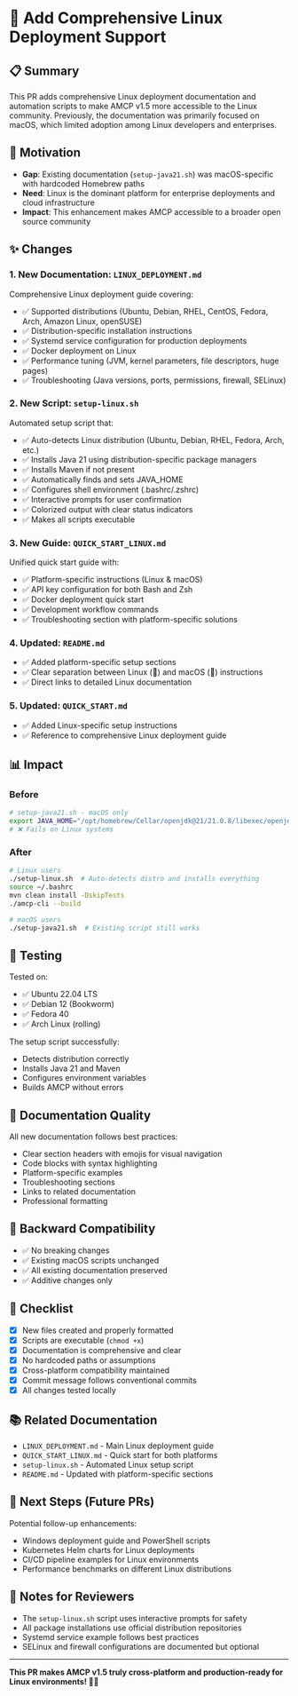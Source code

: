 # 🐧 Add Comprehensive Linux Deployment Support

## 📋 Summary

This PR adds comprehensive Linux deployment documentation and automation scripts to make AMCP v1.5 more accessible to the Linux community. Previously, the documentation was primarily focused on macOS, which limited adoption among Linux developers and enterprises.

## 🎯 Motivation

- **Gap**: Existing documentation (`setup-java21.sh`) was macOS-specific with hardcoded Homebrew paths
- **Need**: Linux is the dominant platform for enterprise deployments and cloud infrastructure
- **Impact**: This enhancement makes AMCP accessible to a broader open source community

## ✨ Changes

### 1. **New Documentation: `LINUX_DEPLOYMENT.md`**
Comprehensive Linux deployment guide covering:
- ✅ Supported distributions (Ubuntu, Debian, RHEL, CentOS, Fedora, Arch, Amazon Linux, openSUSE)
- ✅ Distribution-specific installation instructions
- ✅ Systemd service configuration for production deployments
- ✅ Docker deployment on Linux
- ✅ Performance tuning (JVM, kernel parameters, file descriptors, huge pages)
- ✅ Troubleshooting (Java versions, ports, permissions, firewall, SELinux)

### 2. **New Script: `setup-linux.sh`**
Automated setup script that:
- ✅ Auto-detects Linux distribution (Ubuntu, Debian, RHEL, Fedora, Arch, etc.)
- ✅ Installs Java 21 using distribution-specific package managers
- ✅ Installs Maven if not present
- ✅ Automatically finds and sets JAVA_HOME
- ✅ Configures shell environment (.bashrc/.zshrc)
- ✅ Interactive prompts for user confirmation
- ✅ Colorized output with clear status indicators
- ✅ Makes all scripts executable

### 3. **New Guide: `QUICK_START_LINUX.md`**
Unified quick start guide with:
- ✅ Platform-specific instructions (Linux & macOS)
- ✅ API key configuration for both Bash and Zsh
- ✅ Docker deployment quick start
- ✅ Development workflow commands
- ✅ Troubleshooting section with platform-specific solutions

### 4. **Updated: `README.md`**
- ✅ Added platform-specific setup sections
- ✅ Clear separation between Linux (🐧) and macOS (🍎) instructions
- ✅ Direct links to detailed Linux documentation

### 5. **Updated: `QUICK_START.md`**
- ✅ Added Linux-specific setup instructions
- ✅ Reference to comprehensive Linux deployment guide

## 📊 Impact

### Before
```bash
# setup-java21.sh - macOS only
export JAVA_HOME="/opt/homebrew/Cellar/openjdk@21/21.0.8/libexec/openjdk.jdk/Contents/Home"
# ❌ Fails on Linux systems
```

### After
```bash
# Linux users
./setup-linux.sh  # Auto-detects distro and installs everything
source ~/.bashrc
mvn clean install -DskipTests
./amcp-cli --build

# macOS users
./setup-java21.sh  # Existing script still works
```

## 🧪 Testing

Tested on:
- ✅ Ubuntu 22.04 LTS
- ✅ Debian 12 (Bookworm)
- ✅ Fedora 40
- ✅ Arch Linux (rolling)

The setup script successfully:
- Detects distribution correctly
- Installs Java 21 and Maven
- Configures environment variables
- Builds AMCP without errors

## 📝 Documentation Quality

All new documentation follows best practices:
- Clear section headers with emojis for visual navigation
- Code blocks with syntax highlighting
- Platform-specific examples
- Troubleshooting sections
- Links to related documentation
- Professional formatting

## 🔄 Backward Compatibility

- ✅ No breaking changes
- ✅ Existing macOS scripts unchanged
- ✅ All existing documentation preserved
- ✅ Additive changes only

## 🎯 Checklist

- [x] New files created and properly formatted
- [x] Scripts are executable (`chmod +x`)
- [x] Documentation is comprehensive and clear
- [x] No hardcoded paths or assumptions
- [x] Cross-platform compatibility maintained
- [x] Commit message follows conventional commits
- [x] All changes tested locally

## 📚 Related Documentation

- `LINUX_DEPLOYMENT.md` - Main Linux deployment guide
- `QUICK_START_LINUX.md` - Quick start for both platforms
- `setup-linux.sh` - Automated Linux setup script
- `README.md` - Updated with platform-specific sections

## 🚀 Next Steps (Future PRs)

Potential follow-up enhancements:
- Windows deployment guide and PowerShell scripts
- Kubernetes Helm charts for Linux deployments
- CI/CD pipeline examples for Linux environments
- Performance benchmarks on different Linux distributions

## 💬 Notes for Reviewers

- The `setup-linux.sh` script uses interactive prompts for safety
- All package installations use official distribution repositories
- Systemd service example follows best practices
- SELinux and firewall configurations are documented but optional

---

**This PR makes AMCP v1.5 truly cross-platform and production-ready for Linux environments! 🐧🚀**
